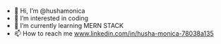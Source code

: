 - 👋 Hi, I’m @hushamonica
- 👀 I’m interested in coding
- 🌱 I’m currently learning MERN STACK
- 📫 How to reach me www.linkedin.com/in/husha-monica-78038a135


<!---
hushamonica/hushamonica is a ✨ special ✨ repository because its `README.md` (this file) appears on your GitHub profile.
You can click the Preview link to take a look at your changes.
--->
